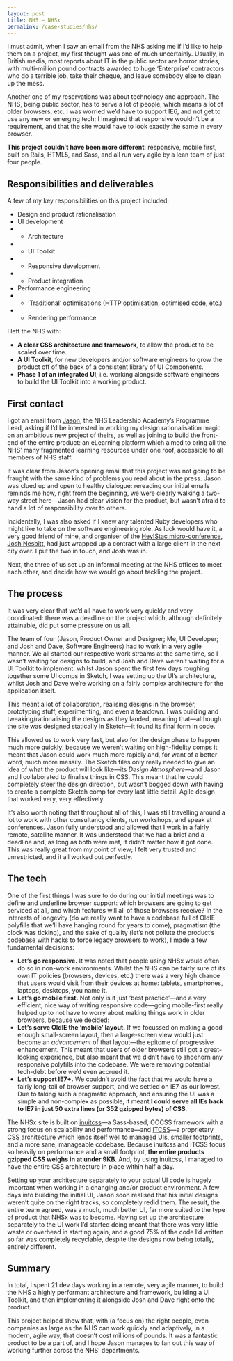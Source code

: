 ```yaml
---
layout: post
title: NHS – NHSx
permalink: /case-studies/nhs/
---
```


I must admit, when I saw an email from the NHS asking me if I’d like to help 
them on a project, my first thought was one of much uncertainly. Usually, in 
British media, most reports about IT in the public sector are horror stories, 
with multi-million pound contracts awarded to huge ‘Enterprise’ contractors who 
do a terrible job, take their cheque, and leave somebody else to clean up the 
mess.

Another one of my reservations was about technology and approach. The NHS, 
being public sector, has to serve a lot of people, which means a lot of older 
browsers, etc. I was worried we’d have to support IE6, and not get to use any 
new or emerging tech; I imagined that responsive wouldn’t be a requirement, and 
that the site would have to look exactly the same in every browser.

**This project couldn’t have been more different**: responsive, mobile first, 
built on Rails, HTML5, and Sass, and all run very agile by a lean team of just 
four people.

## Responsibilities and deliverables

A few of my key responsibilities on this project included:

* Design and product rationalisation
* UI development
* * Architecture
* * UI Toolkit
* * Responsive development
* * Product integration
* Performance engineering
* * ‘Traditional’ optimisations (HTTP optimisation, optimised code, etc.)
* * Rendering performance

I left the NHS with:

* **A clear CSS architecture and framework**, to allow the product to be scaled 
over time.
* **A UI Toolkit**, for new developers and/or software engineers to grow the 
product off of the back of a consistent library of UI Components.
* **Phase 1 of an integrated UI**, i.e. working alongside software engineers to 
build the UI Toolkit into a working product.

## First contact

I got an email from [Jason](https://twitter.com/jasonbrewster), the NHS 
Leadership Academy’s Programme Lead, asking if I’d be interested in working my 
design rationalisation magic on an ambitious new project of theirs, as well as 
joining to build the front-end of the entire product: an eLearning platform 
which aimed to bring all the NHS’ many fragmented learning resources under one 
roof, accessible to all members of NHS staff.

It was clear from Jason’s opening email that this project was not going to be 
fraught with the same kind of problems you read about in the press. Jason was 
clued up and open to healthy dialogue: rereading our initial emails reminds me 
how, right from the beginning, we were clearly walking a two-way street 
here—Jason had clear vision for the product, but wasn’t afraid to hand a lot of 
responsibility over to others.

Incidentally, I was also asked if I knew any talented Ruby developers who might 
like to take on the software engineering role. As luck would have it, a very 
good friend of mine, and organiser of the [Hey!Stac 
micro-conference](http://hey.wearestac.com/), [Josh 
Nesbitt](https://twitter.com/joshnesbitt), had just wrapped up a contract with 
a large client in the next city over. I put the two in touch, and Josh was in.

Next, the three of us set up an informal meeting at the NHS offices to meet 
each other, and decide how we would go about tackling the project.

## The process

It was very clear that we’d all have to work very quickly and very coordinated: 
there was a deadline on the project which, although definitely attainable, did 
put some pressure on us all.

The team of four (Jason, Product Owner and Designer; Me, UI Developer; and Josh 
and Dave, Software Engineers) had to work in a very agile manner. We all 
started our respective work streams at the same time, so I wasn’t waiting for
designs to build, and Josh and Dave weren’t waiting for a UI Toolkit to 
implement: whilst Jason spent the first few days roughing together some UI 
comps in Sketch, I was setting up the UI’s architecture, whilst Josh and Dave 
we’re working on a fairly complex architecture for the application itself.

This meant a lot of collaboration, realising designs in the browser, 
prototyping stuff, experimenting, and even a teardown. I was building and 
tweaking/rationalising the designs as they landed, meaning that—although the 
site was designed statically in Sketch—it found its final form in code.

This allowed us to work very fast, but also for the design phase to happen much 
more quickly; because we weren’t waiting on high-fidelity comps it meant that 
Jason could work much more rapidly and, for want of a better word, much more 
messily. The Sketch files only really needed to give an idea of what the 
product will look like—its _Design Atmosphere_—and Jason and I collaborated to 
finalise things in CSS. This meant that he could completely steer the design 
direction, but wasn’t bogged down with having to create a complete Sketch comp 
for every last little detail. Agile design that worked very, very effectively.

It’s also worth noting that throughout all of this, I was still travelling 
around a lot to work with other consultancy clients, run workshops, and speak 
at conferences. Jason fully understood and allowed that I work in a fairly 
remote, satellite manner. It was understood that we had a brief and a deadline 
and, as long as both were met, it didn’t matter how it got done. This was 
really great from my point of view; I felt very trusted and unrestricted, and 
it all worked out perfectly.

## The tech

One of the first things I was sure to do during our initial meetings was to 
define and underline browser support: which browsers are going to get serviced 
at all, and which features will all of those browsers receive? In the interests 
of longevity (do we really want to have a codebase full of OldIE polyfills that 
we’ll have hanging round for years to come), pragmatism (the clock was 
ticking), and the sake of quality (let’s not pollute the product’s codebase 
with hacks to force legacy browsers to work), I made a few fundamental 
decisions:

* **Let’s go responsive.** It was noted that people using NHSx would often do 
so in non-work environments. Whilst the NHS can be fairly sure of its own IT 
policies (browsers, devices, etc.) there was a very high chance that users 
would visit from their devices at home: tablets, smartphones, laptops, 
desktops, you name it.
* **Let’s go mobile first.** Not only is it just ‘best practice’—and a very 
efficient, nice way of writing responsive code—going mobile-first really helped 
up to not have to worry about making things work in older browsers, because we 
decided:
* **Let’s serve OldIE the ‘mobile’ layout.** If we focussed on making a good 
enough small-screen layout, then a large-screen view would just become an 
_advancement_ of that layout—the epitome of progressive enhancement. This meant 
that users of older browsers still got a great-looking experience, but also 
meant that we didn’t have to shoehorn any responsive polyfills into the 
codebase. We were removing potential tech-debt before we’d even accrued it.
* **Let’s support IE7+.** We couldn’t avoid the fact that we would have a 
fairly long-tail of browser support, and we settled on IE7 as our lowest. Due 
to taking such a pragmatic approach, and ensuring the UI was a simple and 
non-complex as possible, it meant **I could serve all IEs back to IE7 in just 
50 extra lines (or 352 gzipped bytes) of CSS**.

The NHSx site is built on [inuitcss](http://inuitcss.com/)—a Sass-based, OOCSS 
framework with a strong focus on scalability and performance—and 
[ITCSS](http://itcss.io/)—a proprietary CSS architecture which lends itself 
well to managed UIs, smaller footprints, and a more sane, manageable codebase. 
Because inuitcss and ITCSS focus so heavily on performance and a small 
footprint, **the entire products gzipped CSS weighs in at under 9KB**. And, by 
using inuitcss, I managed to have the entire CSS architecture in place within 
half a day.

Setting up your architecture separately to your actual UI code is hugely 
important when working in a changing and/or product environment. A few days 
into building the initial UI, Jason soon realised that his initial designs 
weren’t quite on the right tracks, so completely redid them. The result, the 
entire team agreed, was a much, much better UI, far more suited to the type of 
product that NHSx was to become. Having set up the architecture separately to 
the UI work I’d started doing meant that there was very little waste or 
overhead in starting again, and a good 75% of the code I’d written so far was 
completely recyclable, despite the designs now being totally, entirely 
different.

## Summary

In total, I spent 21 dev days working in a remote, very agile manner, to build 
the NHS a highly performant architecture and framework, building a UI Toolkit, 
and then implementing it alongside Josh and Dave right onto the product.

This project helped show that, with (a focus on) the right people, even 
companies as large as the NHS can work quickly and adaptively, in a modern, 
agile way, that doesn’t cost millions of pounds. It was a fantastic product to 
be a part of, and I hope Jason manages to fan out this way of working further 
across the NHS’ departments.
